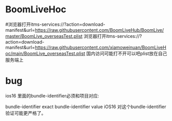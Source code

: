 # BoomLiveHoc
#浏览器打开itms-services://?action=download-manifest&url=https://raw.githubusercontent.com/BoomLiveHub/BoomLive/master/BoomLive_overseasTest.plist
浏览器打开itms-services://?action=download-manifest&url=https://raw.githubusercontent.com/xiamoweinuan/BoomLiveHoc/main/BoomLive_overseasTest.plist
国内访问可能打不开可以吧plist放在自己服务端上

# bug
ios16 里面的bundle-identifier必须和项目对应:

<key>bundle-identifier</key>
                <string>exact bundle-identifier value</string>
iOS16 对这个bundle-identifier 验证可能更严格了。
